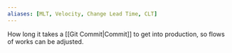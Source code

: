 ```yaml
---
aliases: [MLT, Velocity, Change Lead Time, CLT]
---
```


How long it takes a [[Git Commit|Commit]] to get into production, so flows of works can be adjusted.